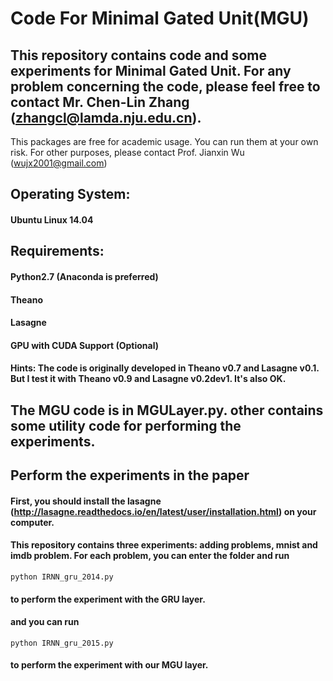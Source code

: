 # Code For Minimal Gated Unit(MGU)

## This repository contains code and some experiments for Minimal Gated Unit. For any problem concerning the code, please feel free to contact Mr. Chen-Lin Zhang (zhangcl@lamda.nju.edu.cn). 
This packages are free for academic usage. You can run them at your own risk. For other purposes, please contact Prof. Jianxin Wu (wujx2001@gmail.com)

## Operating System:
####  Ubuntu Linux 14.04
## Requirements:
####  Python2.7 (Anaconda is preferred)
####  Theano
####  Lasagne
####  GPU with CUDA Support (Optional)

#### Hints: The code is originally developed in Theano v0.7 and Lasagne v0.1. But I test it with Theano v0.9 and Lasagne v0.2dev1. It's also OK.

## The MGU code is in MGULayer.py. other contains some utility code for performing the experiments.

## Perform the experiments in the paper
#### First, you should install the lasagne (http://lasagne.readthedocs.io/en/latest/user/installation.html) on your computer.
#### This repository contains three experiments: adding problems, mnist and imdb problem. For each problem, you can enter the folder and run
```
python IRNN_gru_2014.py
```
#### to perform the experiment with the GRU layer.
#### and you can run
```
python IRNN_gru_2015.py
```
#### to perform the experiment with our MGU layer.

